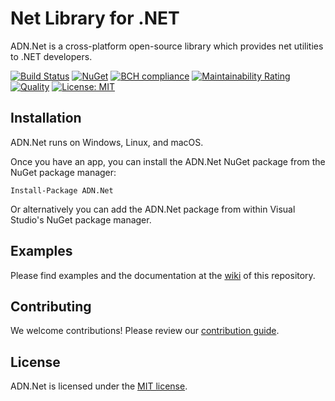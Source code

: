 # Net Library for .NET

ADN.Net is a cross-platform open-source library which provides net utilities to .NET developers.

[![Build Status](https://travis-ci.org/andresdigiovanni/ADN.Net.svg?branch=master)](https://travis-ci.org/andresdigiovanni/ADN.Net)
[![NuGet](https://img.shields.io/nuget/v/ADN.Net.svg)](https://www.nuget.org/packages/ADN.Net/)
[![BCH compliance](https://bettercodehub.com/edge/badge/andresdigiovanni/ADN.Net?branch=master)](https://bettercodehub.com/)
[![Maintainability Rating](https://sonarcloud.io/api/project_badges/measure?project=andresdigiovanni_ADN.Net&metric=sqale_rating)](https://sonarcloud.io/dashboard?id=andresdigiovanni_ADN.Net)
[![Quality](https://sonarcloud.io/api/project_badges/measure?project=andresdigiovanni_ADN.Net&metric=alert_status)](https://sonarcloud.io/dashboard?id=andresdigiovanni_ADN.Net)
[![License: MIT](https://img.shields.io/badge/License-MIT-yellow.svg)](https://opensource.org/licenses/MIT)

## Installation

ADN.Net runs on Windows, Linux, and macOS.

Once you have an app, you can install the ADN.Net NuGet package from the NuGet package manager:

```
Install-Package ADN.Net
```

Or alternatively you can add the ADN.Net package from within Visual Studio's NuGet package manager.

## Examples

Please find examples and the documentation at the [wiki](https://github.com/andresdigiovanni/ADN.Net/wiki) of this repository.

## Contributing

We welcome contributions! Please review our [contribution guide](CONTRIBUTING.md).

## License

ADN.Net is licensed under the [MIT license](LICENSE).
